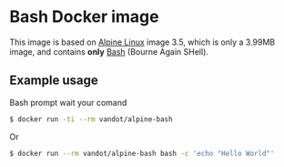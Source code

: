 # Bash Docker image

This image is based on [Alpine Linux](https://alpinelinux.org/) image 3.5, which is only a 3.99MB image, and
contains __only__ [Bash](https://www.gnu.org/software/bash/) (Bourne Again SHell).



## Example usage

Bash prompt wait your comand 
```bash
$ docker run -ti --rm vandot/alpine-bash
```

Or 

```bash
$ docker run --rm vandot/alpine-bash bash -c 'echo "Hello World"'
```
